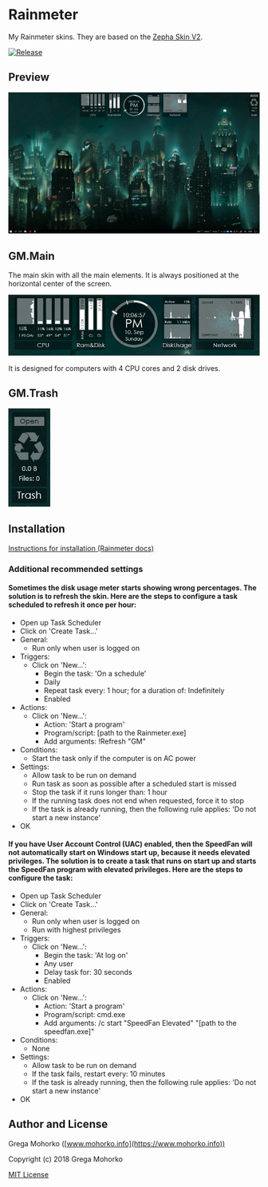 # Rainmeter
My Rainmeter skins. They are based on the [Zepha Skin V2](https://ani07789.deviantart.com/art/Zepha-Skin-V2-Rainmeter-328013162).

[![Release](https://img.shields.io/github/release/GregaMohorko/Rainmeter.svg?style=flat-square)](https://github.com/GregaMohorko/Rainmeter/releases/latest)

## Preview
![Desktop preview](/Screenshots/Screenshot%20Desktop.png?raw=true "Desktop preview")

## GM.Main
The main skin with all the main elements. It is always positioned at the horizontal center of the screen.

![Main skin](/Screenshots/Screenshot%20Main.png?raw=true "Main skin")

It is designed for computers with 4 CPU cores and 2 disk drives.

## GM.Trash
![Trash skin](/Screenshots/Screenshot%20Trash.png?raw=true "Trash skin")

## Installation
[Instructions for installation (Rainmeter docs)](https://docs.rainmeter.net/manual/installing-skins/#InstallManually)

### Additional recommended settings
#### Sometimes the disk usage meter starts showing wrong percentages. The solution is to refresh the skin. Here are the steps to configure a task scheduled to refresh it once per hour:
- Open up Task Scheduler
- Click on 'Create Task...'
- General:
  - Run only when user is logged on
- Triggers:
  - Click on 'New...':
    - Begin the task: 'On a schedule'
    - Daily
    - Repeat task every: 1 hour; for a duration of: Indefinitely
    - Enabled
- Actions:
  - Click on 'New...':
    - Action: 'Start a program'
    - Program/script: [path to the Rainmeter.exe]
    - Add arguments: !Refresh "GM"
- Conditions:
  - Start the task only if the computer is on AC power
- Settings:
  - Allow task to be run on demand
  - Run task as soon as possible after a scheduled start is missed
  - Stop the task if it runs longer than: 1 hour
  - If the running task does not end when requested, force it to stop
  - If the task is already running, then the following rule applies: 'Do not start a new instance'
- OK

#### If you have User Account Control (UAC) enabled, then the SpeedFan will not automatically start on Windows start up, because it needs elevated privileges. The solution is to create a task that runs on start up and starts the SpeedFan program with elevated privileges. Here are the steps to configure the task:
- Open up Task Scheduler
- Click on 'Create Task...'
- General:
  - Run only when user is logged on
  - Run with highest privileges
- Triggers:
  - Click on 'New...':
    - Begin the task: 'At log on'
    - Any user
    - Delay task for: 30 seconds
    - Enabled
- Actions:
  - Click on 'New...':
    - Action: 'Start a program'
    - Program/script: cmd.exe
    - Add arguments: /c start "SpeedFan Elevated" "[path to the speedfan.exe]"
- Conditions:
  - None
- Settings:
  - Allow task to be run on demand
  - If the task fails, restart every: 10 minutes
  - If the task is already running, then the following rule applies: 'Do not start a new instance'
- OK

## Author and License
Grega Mohorko ([www.mohorko.info](https://www.mohorko.info))

Copyright (c) 2018 Grega Mohorko

[MIT License](./LICENSE)
